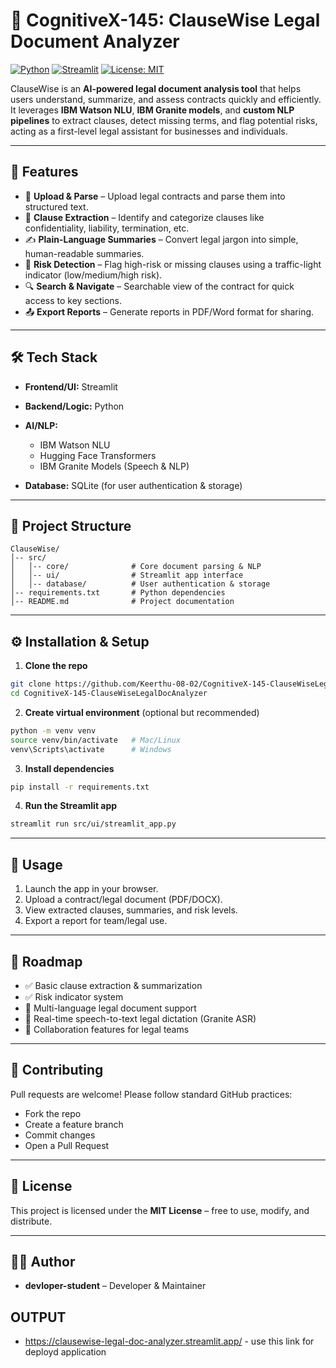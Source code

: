 # 🧠 CognitiveX-145: ClauseWise Legal Document Analyzer

[![Python](https://img.shields.io/badge/Python-3.11-blue)](https://www.python.org/)
[![Streamlit](https://img.shields.io/badge/Streamlit-App-orange)](https://streamlit.io/)
[![License: MIT](https://img.shields.io/badge/License-MIT-green)](https://opensource.org/licenses/MIT)

ClauseWise is an **AI-powered legal document analysis tool** that helps users understand, summarize, and assess contracts quickly and efficiently.
It leverages **IBM Watson NLU**, **IBM Granite models**, and **custom NLP pipelines** to extract clauses, detect missing terms, and flag potential risks, acting as a first-level legal assistant for businesses and individuals.

---

## 🚀 Features

* 📂 **Upload & Parse** – Upload legal contracts and parse them into structured text.
* 📑 **Clause Extraction** – Identify and categorize clauses like confidentiality, liability, termination, etc.
* ✍️ **Plain-Language Summaries** – Convert legal jargon into simple, human-readable summaries.
* 🚦 **Risk Detection** – Flag high-risk or missing clauses using a traffic-light indicator (low/medium/high risk).
* 🔍 **Search & Navigate** – Searchable view of the contract for quick access to key sections.
* 📤 **Export Reports** – Generate reports in PDF/Word format for sharing.

---

## 🛠️ Tech Stack

* **Frontend/UI:** Streamlit
* **Backend/Logic:** Python
* **AI/NLP:**

  * IBM Watson NLU
  * Hugging Face Transformers
  * IBM Granite Models (Speech & NLP)
* **Database:** SQLite (for user authentication & storage)

---

## 📂 Project Structure

```
ClauseWise/
│-- src/
│   │-- core/              # Core document parsing & NLP
│   │-- ui/                # Streamlit app interface
│   │-- database/          # User authentication & storage
│-- requirements.txt       # Python dependencies
│-- README.md              # Project documentation
```

---

## ⚙️ Installation & Setup

1. **Clone the repo**

```bash
git clone https://github.com/Keerthu-08-02/CognitiveX-145-ClauseWiseLegalDocAnalyzer.git
cd CognitiveX-145-ClauseWiseLegalDocAnalyzer
```

2. **Create virtual environment** (optional but recommended)

```bash
python -m venv venv
source venv/bin/activate   # Mac/Linux
venv\Scripts\activate      # Windows
```

3. **Install dependencies**

```bash
pip install -r requirements.txt
```

4. **Run the Streamlit app**

```bash
streamlit run src/ui/streamlit_app.py
```

---

## 🧪 Usage

1. Launch the app in your browser.
2. Upload a contract/legal document (PDF/DOCX).
3. View extracted clauses, summaries, and risk levels.
4. Export a report for team/legal use.

---

## 🎯 Roadmap

* ✅ Basic clause extraction & summarization
* ✅ Risk indicator system
* 🔄 Multi-language legal document support
* 🔄 Real-time speech-to-text legal dictation (Granite ASR)
* 🔄 Collaboration features for legal teams

---

## 🤝 Contributing

Pull requests are welcome! Please follow standard GitHub practices:

* Fork the repo
* Create a feature branch
* Commit changes
* Open a Pull Request

---

## 📜 License

This project is licensed under the **MIT License** – free to use, modify, and distribute.

---

## 👩‍💻 Author

* **devloper-student** – Developer & Maintainer

## OUTPUT

* https://clausewise-legal-doc-analyzer.streamlit.app/ - use this link for deployd application
